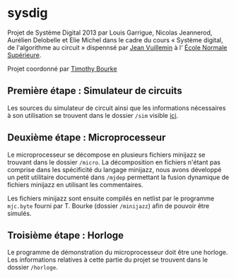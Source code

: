 # sysdig #

Projet de Système Digital 2013
par Louis Garrigue, Nicolas Jeannerod, Aurélien Delobelle et Elie Michel
dans le cadre du cours « Système digital, de l'algorithme au circuit »
dispennsé par
[Jean Vuillemin](http://www.di.ens.fr/~jv/) à l'
[École Normale Supérieure](http://www.ens.fr).

Projet coordonné par
[Timothy Bourke](http://www.tbrk.org/)


## Première étape : Simulateur de circuits ##

Les sources du simulateur de circuit ainsi que les informations nécessaires à
son utilisation se trouvent dans le dossier `/sim` visible
[ici](https://github.com/eliemichel/sysdig/tree/master/sim).



## Deuxième étape : Microprocesseur ##

Le microprocesseur se décompose en plusieurs fichiers minijazz se trouvant dans
le dossier `/micro`. La décomposition en fichiers n'étant pas comprise dans les
spécificité du langage minijazz, nous avons développé un petit utilitaire documenté
dans `/mjdep` permettant la fusion dynamique de fichiers minijazz en utilisant les
commentaires.

Les fichiers minijazz sont ensuite compilés en netlist par le programme `mjc.byte` fourni
par T. Bourke (dossier `/minijazz`) afin de pouvoir être simulés.


## Troisième étape : Horloge ##

Le programme de démonstration du microprocesseur doit être une horloge.
Les informations relatives à cette partie du projet se trouvent dans le dossier
`/horloge`.


